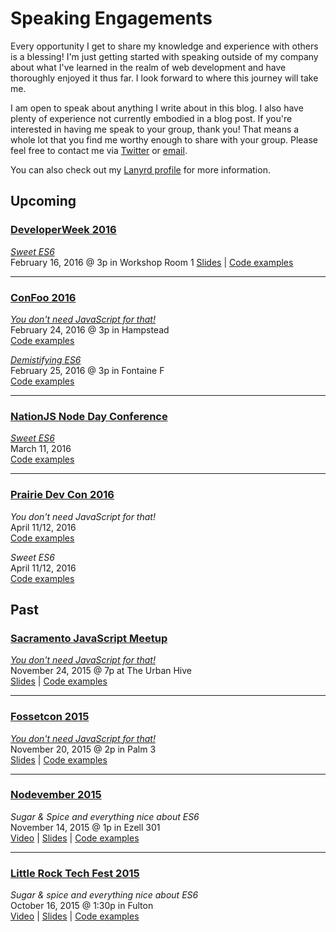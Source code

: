 # Speaking Engagements

Every opportunity I get to share my knowledge and experience with others is a blessing! I'm just getting started with speaking outside of my company about what I've learned in the realm of web development and have thoroughly enjoyed it thus far. I look forward to where this journey will take me.

I am open to speak about anything I write about in this blog. I also have plenty of experience not currently embodied in a blog post. If you're interested in having me speak to your group, thank you! That means a whole lot that you find me worthy enough to share with your group. Please feel free to contact me via [Twitter](https://twitter.com/benmvp) or [email](mailto:ben@benmvp.com).

You can also check out my [Lanyrd profile](http://lanyrd.com/profile/benmvp/) for more information.

## Upcoming

### [DeveloperWeek 2016](http://developerweek.com/)
[_Sweet ES6_](http://embed.bonfyreapp.com/embed/agenda/7d9083ec2502b7427ce6380556ac24cc/session/oUzP2h9glzxcxMS4AMYw2g**)  
February 16, 2016 @ 3p in Workshop Room 1
[Slides](/slides/devweek2016-es6.html) | [Code examples](https://github.com/benmvp/learning-es6)   

----------

### [ConFoo 2016](http://confoo.ca/en/2016/)
[_You don't need JavaScript for that!_](http://confoo.ca/en/2016/session/you-don-t-need-javascript-for-that)  
February 24, 2016 @ 3p in Hampstead  
[Code examples](/you-dont-need-js-for-that)  

[_Demistifying ES6_](http://confoo.ca/en/2016/session/demystifying-es6)  
February 25, 2016 @ 3p in Fontaine F  
[Code examples](https://github.com/benmvp/learning-es6)

----------

### [NationJS Node Day Conference](http://nationjs.com/)
[_Sweet ES6_](http://nationjs.com/program#ben_ilegbodu)  
March 11, 2016  
[Code examples](https://github.com/benmvp/learning-es6)

----------

### [Prairie Dev Con 2016](http://www.prairiedevcon.com/)
_You don't need JavaScript for that!_  
April 11/12, 2016  
[Code examples](/you-dont-need-js-for-that)  

_Sweet ES6_  
April 11/12, 2016  
[Code examples](https://github.com/benmvp/learning-es6)


## Past

### [Sacramento JavaScript Meetup](http://www.meetup.com/The-Sacramento-Javascript-Meetup/)
[_You don't need JavaScript for that!_](http://www.meetup.com/The-Sacramento-Javascript-Meetup/events/226841739/)  
November 24, 2015 @ 7p at The Urban Hive  
[Slides](/slides/sacjs2015-no-js.html) | [Code examples](/you-dont-need-js-for-that)  

----------

### [Fossetcon 2015](http://fossetcon.org/2015/)
[_You don't need JavaScript for that!_](http://fossetcon.org/2015/sessions/you-don%E2%80%99t-need-javascript)  
November 20, 2015 @ 2p in Palm 3  
[Slides](/slides/fossetcon2015-no-js.html) | [Code examples](/you-dont-need-js-for-that)  

----------

### [Nodevember 2015](http://nodevember.org/index.html)
_Sugar & Spice and everything nice about ES6_  
November 14, 2015 @ 1p in Ezell 301  
[Video](https://www.youtube.com/watch?v=x1BvUqmn8xA) | [Slides](/slides/nodevember2015-es6.html) | [Code examples](https://github.com/benmvp/learning-es6)  

----------

### [Little Rock Tech Fest 2015](http://lrtechfest.com/)
_Sugar & spice and everything nice about ES6_  
October 16, 2015 @ 1:30p in Fulton  
[Video](http://usergroup.tv/videos/sugar-spice-and-everything-nice-about-es6) | [Slides](https://drive.google.com/file/d/0B3vWDhvtt22UNW9qQzlNb09JRDA/view) | [Code examples](https://github.com/benmvp/learning-es6)  
